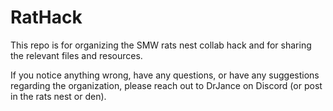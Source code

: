 # RatHack

This repo is for organizing the SMW rats nest collab hack and for sharing the relevant files and resources.

If you notice anything wrong, have any questions, or have any suggestions regarding the organization, please
reach out to DrJance on Discord (or post in the rats nest or den).

